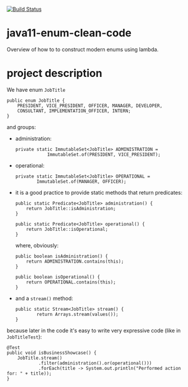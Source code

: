[![Build Status](https://travis-ci.com/mtumilowicz/java11-enum-clean-code.svg?branch=master)](https://travis-ci.com/mtumilowicz/java11-enum-clean-code)

# java11-enum-clean-code
Overview of how to to construct modern enums using lambda.

# project description
We have enum `JobTitle` 

```
public enum JobTitle {
    PRESIDENT, VICE_PRESIDENT, OFFICER, MANAGER, DEVELOPER,
    CONSULTANT, IMPLEMENTATION_OFFICER, INTERN;
}
```

and groups:
* administration:
    ```
    private static ImmutableSet<JobTitle> ADMINISTRATION =
                ImmutableSet.of(PRESIDENT, VICE_PRESIDENT);
    ```
* operational:
    ```
    private static ImmutableSet<JobTitle> OPERATIONAL =
            ImmutableSet.of(MANAGER, OFFICER);    
    ```

* it is a good practice to provide static methods that return predicates:
    ```
    public static Predicate<JobTitle> administration() {
        return JobTitle::isAdministration;
    }
    
    public static Predicate<JobTitle> operational() {
        return JobTitle::isOperational;
    }
    ```
    where, obviously:
    ```
    public boolean isAdministration() {
        return ADMINISTRATION.contains(this);
    }
    
    public boolean isOperational() {
        return OPERATIONAL.contains(this);
    }
    ```
* and a `stream()` method:
    ```
    public static Stream<JobTitle> stream() {
            return Arrays.stream(values());
    }
    ```

because later in the code it's easy to write very expressive code
(like in `JobTitleTest`):
```
@Test
public void isBusinessShowcase() {
    JobTitle.stream()
            .filter(administration().or(operational()))
            .forEach(title -> System.out.println("Performed action for: " + title));
}
```
